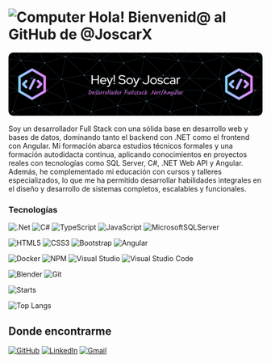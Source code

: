 # <img src="https://media.giphy.com/media/6KirhLJyR7oMcwgJQk/giphy.gif?cid=ecf05e47fd9jir6e8obi4as7y5yz54qooagsdhtvlo78kbcd&ep=v1_stickers_search&rid=giphy.gif&ct=s" alt="Computer" width="50px"/> Hola! Bienvenid@ al GitHub de @JoscarX 

![Banner-JoscarX](./github-header-image%20(1).png)

Soy un desarrollador Full Stack con una sólida base en desarrollo web y bases de datos, dominando tanto el backend con .NET como el frontend con Angular. Mi formación abarca estudios técnicos formales y una formación autodidacta continua, aplicando conocimientos en proyectos reales con tecnologías como SQL Server, C#, .NET Web API y Angular. Además, he complementado mi educación con cursos y talleres especializados, lo que me ha permitido desarrollar habilidades integrales en el diseño y desarrollo de sistemas completos, escalables y funcionales.

### Tecnologías

![.Net](https://img.shields.io/badge/.NET-5C2D91?style=for-the-badge&logo=.net&logoColor=white)
![C#](https://img.shields.io/badge/c%23-%23239120.svg?style=for-the-badge&logo=csharp&logoColor=white)
![TypeScript](https://img.shields.io/badge/typescript-%23007ACC.svg?style=for-the-badge&logo=typescript&logoColor=white)
![JavaScript](https://img.shields.io/badge/javascript-%23323330.svg?style=for-the-badge&logo=javascript&logoColor=%23F7DF1E)
![MicrosoftSQLServer](https://img.shields.io/badge/Microsoft%20SQL%20Server-CC2927?style=for-the-badge&logo=microsoft%20sql%20server&logoColor=white)

![HTML5](https://img.shields.io/badge/html5-%23E34F26.svg?style=for-the-badge&logo=html5&logoColor=white)
![CSS3](https://img.shields.io/badge/css3-%231572B6.svg?style=for-the-badge&logo=css3&logoColor=white)
![Bootstrap](https://img.shields.io/badge/bootstrap-%238511FA.svg?style=for-the-badge&logo=bootstrap&logoColor=white)
![Angular](https://img.shields.io/badge/angular-%23DD0031.svg?style=for-the-badge&logo=angular&logoColor=white)

![Docker](https://img.shields.io/badge/docker-%230db7ed.svg?style=for-the-badge&logo=docker&logoColor=white)
![NPM](https://img.shields.io/badge/NPM-%23CB3837.svg?style=for-the-badge&logo=npm&logoColor=white)
![Visual Studio](https://img.shields.io/badge/Visual%20Studio-5C2D91.svg?style=for-the-badge&logo=visual-studio&logoColor=white)
![Visual Studio Code](https://img.shields.io/badge/Visual%20Studio%20Code-0078d7.svg?style=for-the-badge&logo=visual-studio-code&logoColor=white)

![Blender](https://img.shields.io/badge/blender-%23F5792A.svg?style=for-the-badge&logo=blender&logoColor=white)
![Git](https://img.shields.io/badge/git-%23F05033.svg?style=for-the-badge&logo=git&logoColor=white)


![Starts](https://github-readme-stats.vercel.app/api?username=JoscarX&include_all_commits=true&count_private=true&show_icons=true&line_height=20&title_color=2B5BBD&icon_color=1124BB&text_color=A1A1A1&bg_color=0,000000,130F40")

![Top Langs](https://github-readme-stats.vercel.app/api/top-langs/?username=JoscarX&layout=compact)

## Donde encontrarme 
[![GitHub](https://img.shields.io/badge/github-%23121011.svg?style=for-the-badge&logo=github&logoColor=white)](https://github.com/JoscarX)
[![LinkedIn](https://img.shields.io/badge/linkedin-%230077B5.svg?style=for-the-badge&logo=linkedin&logoColor=white)](https://www.linkedin.com/jobs/)
[![Gmail](https://img.shields.io/badge/Gmail-D14836?style=for-the-badge&logo=gmail&logoColor=white)](joscarfranciscobc11@gmail.com)
<!--
**JoscarX/JoscarX** is a ✨ _special_ ✨ repository because its `README.md` (this file) appears on your GitHub profile.

Here are some ideas to get you started:

- 🔭 I’m currently working on ...
- 🌱 I’m currently learning ...
- 👯 I’m looking to collaborate on ...
- 🤔 I’m looking for help with ...
- 💬 Ask me about ...
- 📫 How to reach me: ...
- 😄 Pronouns: ...
- ⚡ Fun fact: ...
-->
